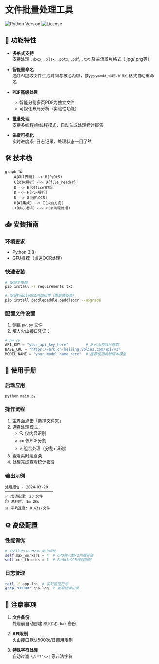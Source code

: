 # 文件批量处理工具

![Python Version](https://img.shields.io/badge/python-3.8%2B-blue)
![License](https://img.shields.io/badge/license-MIT-green)

## 🌟 功能特性

- **多格式支持**  
  支持处理 `.docx`, `.xlsx`, `.pptx`, `.pdf`, `.txt` 及主流图片格式（.jpg/.png等）
  
- **智能重命名**  
  通过AI提取文件生成时间与核心内容，按`yyyymmdd_标题.扩展名`格式自动重命名

- **PDF高级处理**  
  - 智能分割多页PDF为独立文件
  - 可视化布局分析（实验性功能）

- **批量处理**  
  支持多线程/单线程模式，自动生成处理统计报告

- **进度可视化**  
  实时进度条+日志记录，处理状态一目了然

## 🛠️ 技术栈

```mermaid
graph TD
    A[GUI界面] --> B(PyQt5)
    C[文件解析] --> D{file_reader}
    D --> E[Office文档]
    D --> F[PDF解析]
    D --> G[图片OCR]
    H[AI集成] --> I(火山方舟)
    J[核心逻辑] --> K(多线程处理)
```

## 📥 安装指南

### 环境要求
- Python 3.8+
- GPU推荐（加速OCR处理）

### 快速安装
```bash
# 安装主依赖
pip install -r requirements.txt

# 安装PaddleOCR附加组件（需单独安装）
pip install paddlepaddle paddleocr --upgrade
```

### 配置文件设置
1. 创建 `pw.py` 文件
2. 填入火山接口凭证：
```python
# pw.py
API_KEY = "your_api_key_here"        # 从火山控制台获取
BASE_URL = "https://ark.cn-beijing.volces.com/api/v3"
MODEL_NAME = "your_model_name_here"  # 推荐使用最新版本模型
```

## 🚀 使用手册

### 启动应用
```bash
python main.py
```

### 操作流程
1. 主界面点击「选择文件夹」
2. 选择处理模式：
   - 🔍 仅内容识别
   - ✂️ 仅PDF分割 
   - ⚡ 组合处理（分割+识别）
3. 查看实时进度条
4. 处理完成查看统计报告

### 输出示例
```
处理报告 - 2024-03-20
──────────────────────
✅ 成功处理: 23 文件
⏱️ 总耗时: 1m 28s
📊 平均速度: 0.63s/文件
```

## ⚙️ 高级配置

### 性能调优
```python
# 在FileProcessor类中调整
self.max_workers = 4  # CPU核心数×2为推荐值
self.ocr_threads = 1  # PaddleOCR线程限制
```

### 日志管理
```bash
tail -f app.log  # 实时监控日志
grep "ERROR" app.log  # 查看错误记录
```

## 📌 注意事项

1. **文件备份**  
   处理前自动创建 `原文件名.bak` 备份

2. **API限制**  
   火山接口默认500次/日调用限制

3. **特殊字符处理**  
   自动过滤 `\/:*?"<>|` 等非法字符